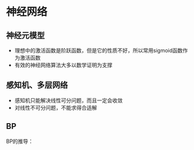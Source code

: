 # 神经网络

## 神经元模型

- 理想中的激活函数是阶跃函数，但是它的性质不好，所以常用sigmoid函数作为激活函数
- 有效的神经网络算法大多以数学证明为支撑

## 感知机、多层网络

- 感知机只能解决线性可分问题，而且一定会收敛
- 对线性不可分问题，不能求得合适解

## BP

BP的推导：



